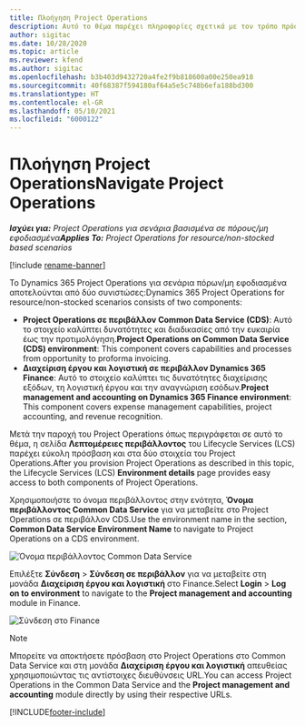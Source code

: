 ```yaml
---
title: Πλοήγηση Project Operations
description: Αυτό το θέμα παρέχει πληροφορίες σχετικά με τον τρόπο πρόσβασης στο Project Operations από το Lifecycle Services.
author: sigitac
ms.date: 10/28/2020
ms.topic: article
ms.reviewer: kfend
ms.author: sigitac
ms.openlocfilehash: b3b403d9432720a4fe2f9b818600a00e250ea918
ms.sourcegitcommit: 40f68387f594180af64a5e5c748b6efa188bd300
ms.translationtype: HT
ms.contentlocale: el-GR
ms.lasthandoff: 05/10/2021
ms.locfileid: "6000122"
---
```

# <a name="navigate-project-operations"></a><span data-ttu-id="ead2a-103">Πλοήγηση Project Operations</span><span class="sxs-lookup"><span data-stu-id="ead2a-103">Navigate Project Operations</span></span>

<span data-ttu-id="ead2a-104">_**Ισχύει για:** Project Operations για σενάρια βασισμένα σε πόρους/μη εφοδιασμένα_</span><span class="sxs-lookup"><span data-stu-id="ead2a-104">_**Applies To:** Project Operations for resource/non-stocked based scenarios_</span></span>

[!include [rename-banner](~/includes/cc-data-platform-banner.md)]

<span data-ttu-id="ead2a-105">Το Dynamics 365 Project Operations για σενάρια πόρων/μη εφοδιασμένα αποτελούνται από δύο συνιστώσες:</span><span class="sxs-lookup"><span data-stu-id="ead2a-105">Dynamics 365 Project Operations for resource/non-stocked scenarios consists of two components:</span></span> 

 - <span data-ttu-id="ead2a-106">**Project Operations σε περιβάλλον Common Data Service (CDS)**: Αυτό το στοιχείο καλύπτει δυνατότητες και διαδικασίες από την ευκαιρία έως την προτιμολόγηση.</span><span class="sxs-lookup"><span data-stu-id="ead2a-106">**Project Operations on Common Data Service (CDS) environment**: This component covers capabilities and processes from opportunity to proforma invoicing.</span></span> 
 - <span data-ttu-id="ead2a-107">**Διαχείριση έργου και λογιστική σε περιβάλλον Dynamics 365 Finance**: Αυτό το στοιχείο καλύπτει τις δυνατότητες διαχείρισης εξόδων, τη λογιστική έργου και την αναγνώριση εσόδων.</span><span class="sxs-lookup"><span data-stu-id="ead2a-107">**Project management and accounting on Dynamics 365 Finance environment**: This component covers expense management capabilities, project accounting, and revenue recognition.</span></span> 

<span data-ttu-id="ead2a-108">Μετά την παροχή του Project Operations όπως περιγράφεται σε αυτό το θέμα, η σελίδα **Λεπτομέρειες περιβάλλοντος** του Lifecycle Services (LCS) παρέχει εύκολη πρόσβαση και στα δύο στοιχεία του Project Operations.</span><span class="sxs-lookup"><span data-stu-id="ead2a-108">After you provision Project Operations as described in this topic, the Lifecycle Services (LCS) **Environment details** page provides easy access to both components of Project Operations.</span></span>  

<span data-ttu-id="ead2a-109">Χρησιμοποιήστε το όνομα περιβάλλοντος στην ενότητα, **Όνομα περιβάλλοντος Common Data Service** για να μεταβείτε στο Project Operations σε περιβάλλον CDS.</span><span class="sxs-lookup"><span data-stu-id="ead2a-109">Use the environment name in the section, **Common Data Service Environment Name** to navigate to Project Operations on a CDS environment.</span></span> 

  ![Όνομα περιβάλλοντος Common Data Service](./media/environment-name.PNG)

<span data-ttu-id="ead2a-111">Επιλέξτε **Σύνδεση** > **Σύνδεση σε περιβάλλον** για να μεταβείτε στη μονάδα **Διαχείριση έργου και λογιστική** στο Finance.</span><span class="sxs-lookup"><span data-stu-id="ead2a-111">Select **Login** > **Log on to environment** to navigate to the **Project management and accounting** module in Finance.</span></span>  

   ![Σύνδεση στο Finance](./media/environment-login.PNG)

> [!NOTE]
> <span data-ttu-id="ead2a-113">Μπορείτε να αποκτήσετε πρόσβαση στο Project Operations στο Common Data Service και στη μονάδα **Διαχείριση έργου και λογιστική** απευθείας χρησιμοποιώντας τις αντίστοιχες διευθύνσεις URL.</span><span class="sxs-lookup"><span data-stu-id="ead2a-113">You can access Project Operations in the Common Data Service and the **Project management and accounting** module directly by using their respective URLs.</span></span> 


[!INCLUDE[footer-include](../includes/footer-banner.md)]